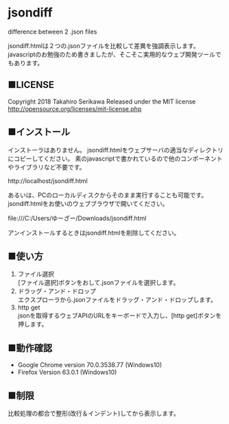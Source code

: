 # jsondiff
difference between 2 .json files

jsondiff.htmlは２つの.jsonファイルを比較して差異を強調表示します。
javascriptのお勉強のため書きましたが、そこそこ実用的なウェブ開発ツールでもあります。

## ■LICENSE
Copyright 2018 Takahiro Serikawa
Released under the MIT license
http://opensource.org/licenses/mit-license.php

## ■インストール
インストーラはありません。
jsondiff.htmlをウェブサーバの適当なディレクトリにコピーしてください。
素のjavascriptで書かれているので他のコンポーネントやライブラリなど不要です。

http://localhost/jsondiff.html

あるいは、PCのローカルディスクからそのまま実行することも可能です。
jsondiff.htmlをお使いのウェブブラウザで開いてください。

file:///C:/Users/ゆーざー/Downloads/jsondiff.html

アンインストールするときはjsondiff.htmlを削除してください。

## ■使い方
1. ファイル選択  
[ファイル選択]ボタンをおして.jsonファイルを選択します。
2. ドラッグ・アンド・ドロップ  
エクスプローラから.jsonファイルをドラッグ・アンド・ドロップします。
3. http get  
jsonを取得するウェブAPIのURLをキーボードで入力し、[http get]ボタンを押します。

## ■動作確認
- Google Chrome version 70.0.3538.77 (Windows10)
- Firefox Version 63.0.1 (Windows10)

## ■制限
比較処理の都合で整形(改行＆インデント)してから表示します。

